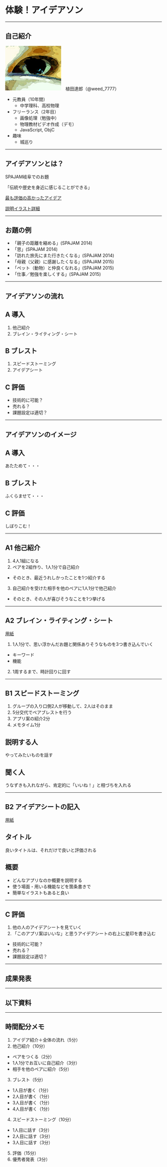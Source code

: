 # 体験！アイデアソン

---

## 自己紹介

![Weed](image/weed.jpg)　植田達郎（@weed_7777）

- 元教員（10年間）
  - 中学理科、高校物理
- フリーランス（2年目）
  - 画像処理（勉強中）
  - 物理教材ビデオ作成（デモ）
  - JavaScript, ObjC
- 趣味
  - 城巡り

---

## アイデアソンとは？

SPAJAM岐阜でのお題

「伝統や歴史を身近に感じることができる」

[最も評価の高かったアイデア](image/hige_wo_nuku.jpg)

[説明イラスト詳細](image/hige_wo_nuku_detail.jpg)

---

## お題の例

- 「親子の距離を縮める」(SPAJAM 2014)
- 「思」(SPAJAM 2014)
- 「訪れた旅先にまた行きたくなる」(SPAJAM 2014)
- 「母親（父親）に感謝したくなる」(SPAJAM 2015)
- 「ペット（動物）と仲良くなれる」(SPAJAM 2015)
- 「仕事／勉強を楽しくする」(SPAJAM 2015)

---

## アイデアソンの流れ

## A 導入

1. 他己紹介
2. ブレイン・ライティング・シート

## B ブレスト

1. スピードストーミング
2. アイデアシート

## C 評価

- 技術的に可能？
- 売れる？
- 課題設定は適切？

---

## アイデアソンのイメージ

## A 導入

あたためて・・・

## B ブレスト

ふくらませて・・・

## C 評価

しぼりこむ！

---

## A1 他己紹介

1. 4人1組になる
2. ペアを2組作り、1人1分で自己紹介
  - そのとき、最近うれしかったことを1つ紹介する
3. 自己紹介を受けた相手を他のペアに1人1分で他己紹介
  - そのとき、その人が喜びそうなことを1つ挙げる

---

## A2 ブレイン・ライティング・シート

[用紙](image/brain_writing_sheet.pdf)

1. 1人1分で、思い浮かんだお題と関係ありそうなものを3つ書き込んでいく
  - キーワード
  - 機能
2. 1周するまで、時計回りに回す

---

## B1 スピードストーミング

1. グループの入り口側2人が移動して、2人はそのまま
2. 5分交代でペアブレストを行う
  1. アプリ案の紹介2分
  2. メモタイム1分

## 説明する人

やってみたいものを話す

## 聞く人

うなずきも入れながら、肯定的に「いいね！」と相づちを入れる

---

## B2 アイデアシートの記入

[用紙](image/idea_sketch.jpg)

## タイトル

良いタイトルは、それだけで良いと評価される

## 概要

- どんなアプリなのか概要を説明する
- 使う場面・用いる機能などを箇条書きで
- 簡単なイラストもあると良い

---

## C 評価

1. 他の人のアイデアシートを見ていく
2. 「このアプリ案はいいな」と思うアイデアシートの右上に星印を書き込む
  - 技術的に可能？
  - 売れる？
  - 課題設定は適切？

---

## 成果発表

---

## 以下資料

---

## 時間配分メモ

1. アイデア紹介＋全体の流れ（5分）
2. 他己紹介（10分）
  - ペアをつくる（2分）
  - 1人1分でお互いに自己紹介（3分）
  - 相手を他のペアに紹介（5分）
3. ブレスト（5分）
  - 1人目が書く（1分）
  - 2人目が書く（1分）
  - 3人目が書く（1分）
  - 4人目が書く（1分）
4. スピードストーミング（10分）
  - 1人目に話す（3分）
  - 2人目に話す（3分）
  - 3人目に話す（3分）
5. 評価（15分）
6. 優秀者発表（3分）
